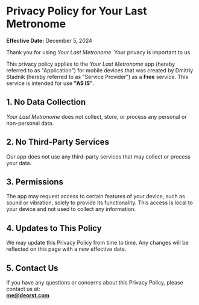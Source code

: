# Privacy Policy for Your Last Metronome  

**Effective Date:** December 5, 2024  

Thank you for using *Your Last Metronome*. Your privacy is important to us.  

This privacy policy applies to the *Your Last Metronome* app (hereby referred to as "Application") for mobile devices that was created by Dmitriy Stadnik (hereby referred to as "Service Provider") as a **Free** service. This service is intended for use **"AS IS"**.  

## 1. No Data Collection  

*Your Last Metronome* does not collect, store, or process any personal or non-personal data.  

## 2. No Third-Party Services  

Our app does not use any third-party services that may collect or process your data.  

## 3. Permissions  

The app may request access to certain features of your device, such as sound or vibration, solely to provide its functionality. This access is local to your device and not used to collect any information.  

## 4. Updates to This Policy  

We may update this Privacy Policy from time to time. Any changes will be reflected on this page with a new effective date.  

## 5. Contact Us  

If you have any questions or concerns about this Privacy Policy, please contact us at:  
**[me@deorst.com](mailto:me@deorst.com)**  

